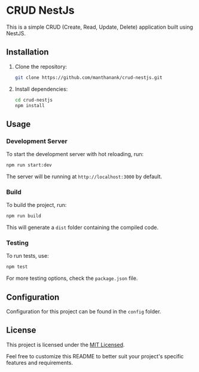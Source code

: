 # CRUD NestJs

This is a simple CRUD (Create, Read, Update, Delete) application built using NestJS.

## Installation

1. Clone the repository:

   ```bash
   git clone https://github.com/manthanank/crud-nestjs.git
   ```

2. Install dependencies:

   ```bash
   cd crud-nestjs
   npm install
   ```

## Usage

### Development Server

To start the development server with hot reloading, run:

```bash
npm run start:dev
```

The server will be running at `http://localhost:3000` by default.

### Build

To build the project, run:

```bash
npm run build
```

This will generate a `dist` folder containing the compiled code.

### Testing

To run tests, use:

```bash
npm test
```

For more testing options, check the `package.json` file.

## Configuration

Configuration for this project can be found in the `config` folder.

## License

This project is licensed under the [MIT Licensed](LICENSE).

Feel free to customize this README to better suit your project's specific features and requirements.
